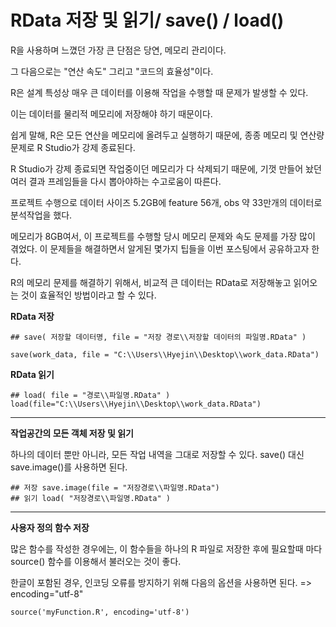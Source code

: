 #  RData 저장 및 읽기/ save() / load()

 R을 사용하며 느꼈던 가장 큰 단점은 당연, 메모리 관리이다.

그 다음으로는 "연산 속도" 그리고 "코드의 효율성"이다. 



R은 설계 특성상 매우 큰 데이터를 이용해 작업을 수행할 때 문제가 발생할 수 있다. 

이는 데이터를 물리적 메모리에 저장해야 하기 때문이다. 



쉽게 말해, R은 모든 연산을 메모리에 올려두고 실행하기 때문에, 종종 메모리 및 연산량 문제로 R Studio가 강제 종료된다.

R Studio가 강제 종료되면 작업중이던 메모리가 다 삭제되기 때문에, 기껏 만들어 놨던 여러 결과 프레임들을 다시 뽑아야하는 수고로움이 따른다. 



프로젝트 수행으로 데이터 사이즈 5.2GB에 feature 56개, obs 약 33만개의 데이터로 분석작업을 했다. 

메모리가 8GB여서, 이 프로젝트를 수행할 당시 메모리 문제와 속도 문제를 가장 많이 겪었다. 이 문제들을 해결하면서 알게된 몇가지 팁들을 이번 포스팅에서 공유하고자 한다. 



R의 메모리 문제를 해결하기 위해서, 비교적 큰 데이터는 RData로 저장해놓고 읽어오는 것이 효율적인 방법이라고 할 수 있다. 



**RData 저장**

```
## save( 저장할 데이터명, file = "저장 경로\\저장할 데이터의 파일명.RData" ) 

save(work_data, file = "C:\\Users\\Hyejin\\Desktop\\work_data.RData")
```



**RData 읽기**

```
## load( file = "경로\\파일명.RData" ) 
load(file="C:\\Users\\Hyejin\\Desktop\\work_data.RData")
```



****

**작업공간의 모든 객체 저장 및 읽기** 

하나의 데이터 뿐만 아니라, 모든 작업 내역을 그대로 저장할 수 있다. save() 대신 save.image()를 사용하면 된다.

```
## 저장 save.image(file = "저장경로\\파일명.RData") 
## 읽기 load( "저장경로\\파일명.RData" )
```



****

**사용자 정의 함수 저장**

많은 함수를 작성한 경우에는, 이 함수들을 하나의 R 파일로 저장한 후에 필요할때 마다  source() 함수를 이용해서 불러오는 것이 좋다. 

한글이 포함된 경우, 인코딩 오류를 방지하기 위해 다음의 옵션을 사용하면 된다. => encoding="utf-8" 

```
source('myFunction.R', encoding='utf-8')
```

